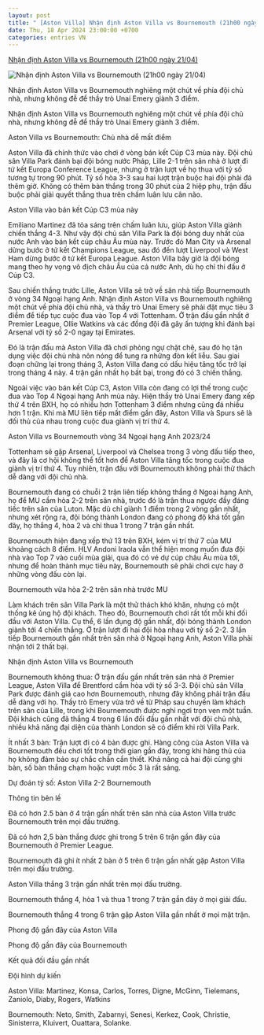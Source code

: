 ```yaml
---
layout: post
title: " [Aston Villa] Nhận định Aston Villa vs Bournemouth (21h00 ngày 21/04)"
date: Thu, 18 Apr 2024 23:00:00 +0700
categories: entries VN
---
```

[Nhận định Aston Villa vs Bournemouth (21h00 ngày 21/04)](https://bongda24h.vn/nhan-dinh-bong-da/du-doan-aston-villa-vs-bournemouth-hom-nay-344-385399.html)

![Nhận định Aston Villa vs Bournemouth (21h00 ngày 21/04)](https://static.bongda24h.vn/medias/standard/2024/04/16/nhan-dinh-bong-da-du-doan-aston-villa-vs-bournemouth-ngoai-hang-anh-premier-league-hom-nay-1604191453.jpg)

Nhận định Aston Villa vs Bournemouth nghiêng một chút về phía đội chủ nhà, nhưng không đễ để thầy trò Unai Emery giành 3 điểm.

Nhận định Aston Villa vs Bournemouth nghiêng một chút về phía đội chủ nhà, nhưng không đễ để thầy trò Unai Emery giành 3 điểm.

Aston Villa vs Bournemouth: Chủ nhà dễ mất điểm

Aston Villa đã chính thức vào chơi ở vòng bán kết Cúp C3 mùa này. Đội chủ sân Villa Park đánh bại đội bóng nước Pháp, Lille 2-1 trên sân nhà ở lượt đi tứ kết Europa Conference League, nhưng ở trận lượt về họ thua với tỷ số tương tự trong 90 phút. Tỷ số hòa 3-3 sau hai lượt trận buộc hai đội phải đá thêm giờ. Không có thêm bàn thắng trong 30 phút của 2 hiệp phụ, trận đấu buộc phải giải quyết thắng thua trên chấm luân lưu cân não.

Aston Villa vào bán kết Cúp C3 mùa này

Emiliano Martinez đã tỏa sáng trên chấm luân lưu, giúp Aston Villa giành chiến thắng 4-3. Như vậy đội chủ sân Villa Park là đội bóng duy nhất của nước Anh vào bán kết cúp châu Âu mùa này. Trước đó Man City và Arsenal dừng bước ở tứ kết Champions League, sau đó đến lượt Liverpool và West Ham dừng bước ở tứ kết Europa League. Aston Villa bây giờ là đội bóng mang theo hy vọng vô địch châu Âu của cả nước Anh, dù họ chỉ thi đấu ở Cúp C3.

Sau chiến thắng trước Lille, Aston Villa sẽ trở về sân nhà tiếp Bournemouth ở vòng 34 Ngoại hạng Anh. Nhận định Aston Villa vs Bournemouth nghiêng một chút về phía đội chủ nhà, và thầy trò Unai Emery sẽ phải đặt mục tiêu 3 điểm để tiếp tục cuộc đua vào Top 4 với Tottenham. Ở trận đấu gần nhất ở Premier League, Ollie Watkins và các đồng đội đã gây ấn tượng khi đánh bại Arsenal với tỷ số 2-0 ngay tại Emirates.

Đó là trận đấu mà Aston Villa đã chơi phòng ngự chặt chẽ, sau đó họ tận dụng việc đội chủ nhà nôn nóng để tung ra những đòn kết liễu. Sau giai đoạn chững lại trong tháng 3, Aston Villa đang có dấu hiệu tăng tốc trở lại trong tháng 4 này. 4 trận gần nhất họ bất bại, trong đó có 3 chiến thắng.

Ngoài việc vào bán kết Cúp C3, Aston Villa còn đang có lợi thế trong cuộc đua vào Top 4 Ngoại hạng Anh mùa này. Hiện thầy trò Unai Emery đang xếp thứ 4 trên BXH, họ có nhiều hơn Tottenham 3 điểm nhưng cũng đá nhiều hơn 1 trận. Khi mà MU liên tiếp mất điểm gần đây, Aston Villa và Spurs sẽ là đối thủ của nhau trong cuộc đua giành vị trí thứ 4.

Aston Villa vs Bournemouth vòng 34 Ngoại hạng Anh 2023/24

Tottenham sẽ gặp Arsenal, Liverpool và Chelsea trong 3 vòng đấu tiếp theo, và đây là cơ hội không thể tốt hơn để Aston Villa tăng tốc trong cuộc đua giành vị trí thứ 4. Tuy nhiên, trận đấu với Bournemouth không phải thử thách dễ dàng với đội chủ nhà.

Bournemouth đang có chuỗi 2 trận liên tiếp không thắng ở Ngoại hạng Anh, họ để MU cầm hòa 2-2 trên sân nhà, trước đó là trận thua ngược đầy đáng tiếc trên sân của Luton. Mặc dù chỉ giành 1 điểm trong 2 vòng gần nhất, nhưng xét rộng ra, đội bóng thành London đang có phong độ khá tốt gần đây, họ thắng 4, hòa 2 và chỉ thua 1 trong 7 trận gần nhất.

Bournemouth hiện đang xếp thứ 13 trên BXH, kém vị trí thứ 7 của MU khoảng cách 8 điểm. HLV Andoni Iraola vẫn thể hiện mong muốn đưa đội nhà vào Top 7 vào cuối mùa giải, qua đó có vé dự cúp châu Âu mùa tới, nhưng để hoàn thành mục tiêu này, Bournemouth sẽ phải chơi cực hay ở những vòng đấu còn lại.

Bournemouth vừa hòa 2-2 trên sân nhà trước MU

Làm khách trên sân Villa Park là một thử thách khó khăn, nhưng có một thống kê ủng hộ đội khách. Theo đó, Bournemouth chơi rất tốt mỗi khi đối đầu với Aston Villa. Cụ thể, 6 lần đụng độ gần nhất, đội bóng thành London giành tới 4 chiến thắng. Ở trận lượt đi hai đội hòa nhau với tỷ số 2-2. 3 lần tiếp Bournemouth gần nhất trên sân nhà ở Ngoại hạng Anh, Aston Villa phải nhận tới 2 thất bại.

Nhận định Aston Villa vs Bournemouth

Bournemouth không thua: Ở trận đấu gần nhất trên sân nhà ở Premier League, Aston Villa để Brentford cầm hòa với tỷ số 3-3. Đội chủ sân Villa Park được đánh giá cao hơn Bournemouth, nhưng đây không phải trận đấu dễ dàng với họ. Thầy trò Emery vừa trở về từ Pháp sau chuyến làm khách trên sân của Lille, trong khi Bournemouth được nghỉ ngơi trọn vẹn một tuần. Đội khách cũng đã thắng 4 trong 6 lần đối đầu gần nhất với đội chủ nhà, nhiều khả năng đại diện của thành London sẽ có điểm khi rời Villa Park.

Ít nhất 3 bàn: Trận lượt đi có 4 bàn được ghi. Hàng công của Aston Villa và Bournemouth đều chơi tốt trong thời gian gần đây, trong khi hàng thủ của họ không đảm bảo sự chắc chắn cần thiết. Khả năng cả hai đội cùng ghi bàn, số bàn thắng chạm hoặc vượt mốc 3 là rất sáng.

Dự đoán tỷ số: Aston Villa 2-2 Bournemouth

Thông tin bên lề

Đã có hơn 2.5 bàn ở 4 trận gần nhất trên sân nhà của Aston Villa trước Bournemouth trên mọi đấu trường.

Đã có hơn 2,5 bàn thắng được ghi trong 5 trên 6 trận gần đây của Bournemouth ở Premier League.

Bournemouth đã ghi ít nhất 2 bàn ở 5 trên 6 trận gần nhất gặp Aston Villa trên mọi đấu trường.

Aston Villa thắng 3 trận gần nhất trên mọi đấu trường.

Bournemouth thắng 4, hòa 1 và thua 1 trong 7 trận gần đây ở mọi giải đấu.

Bournemouth thắng 4 trong 6 trận gặp Aston Villa gần nhất ở mọi mặt trận.

Phong độ gần đây của Aston Villa

Phong độ gần đây của Bournemouth

Kết quả đối đầu gần nhất

Đội hình dự kiến

Aston Villa: Martinez, Konsa, Carlos, Torres, Digne, McGinn, Tielemans, Zaniolo, Diaby, Rogers, Watkins

Bournemouth: Neto, Smith, Zabarnyi, Senesi, Kerkez, Cook, Christie, Sinisterra, Kluivert, Ouattara, Solanke.

